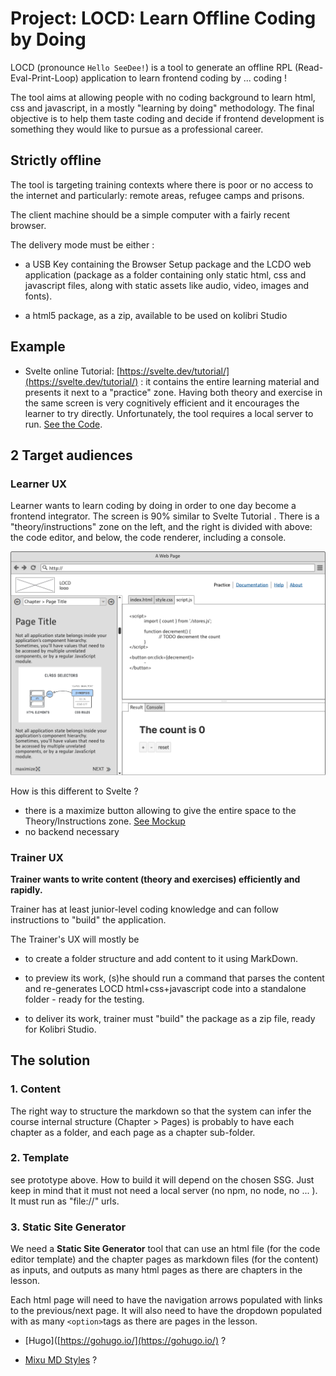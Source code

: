# Project: LOCD: Learn Offline Coding  by Doing

LOCD (pronounce `Hello SeeDee!`) is a tool to generate an offline RPL (Read-Eval-Print-Loop) application to learn frontend coding by ... coding !

The tool aims at allowing people with no coding background to learn html, css and javascript, in a mostly "learning by doing" methodology. The final objective is to help them taste coding and decide if frontend development is something they would like to pursue as a professional career.

## Strictly offline

 The tool is targeting training contexts where there is poor or no access to the internet and particularly: remote areas, refugee camps and prisons. 

The client machine should be a simple computer with a fairly recent browser.

The delivery mode must be either :

- a  USB Key containing the Browser Setup package and the LCDO web application (package as a folder containing only static html, css and javascript files, along with static assets like audio, video, images and fonts).

- a html5 package, as a zip, available to be used on kolibri Studio

## Example

- Svelte online Tutorial: [https://svelte.dev/tutorial/](https://svelte.dev/tutorial/) : it contains the entire learning material and presents it next to a "practice" zone. Having both theory and exercise in the same screen is very cognitively efficient and it encourages the learner to try directly. Unfortunately, the tool requires a local server to run. [See the Code]([https://github.com/sveltejs/svelte/tree/master/site](https://github.com/sveltejs/svelte/tree/master/site)).

## 2 Target audiences

### Learner UX

Learner wants to learn coding by doing in order to one day become a frontend integrator. The screen is 90% similar to Svelte Tutorial . There is a "theory/instructions" zone on the left, and the right is divided with above: the code editor, and below, the code renderer, including a console.

![](./study/ux/Learner-ux.png)

How is this different to Svelte ?

- there is a maximize button allowing to give the entire space to the Theory/Instructions zone. [See Mockup](./study/ux/LOCD-LUX.pdf)
- no backend necessary

### Trainer UX

**Trainer wants to write content (theory and exercises) efficiently and rapidly.**

Trainer has at least junior-level coding knowledge and can follow instructions to "build" the application.

The Trainer's UX will mostly be 

- to create a folder structure and add content to it using MarkDown. 

- to preview its work, (s)he should run a command that parses the content and re-generates LOCD html+css+javascript code into a standalone folder - ready for the testing.

- to deliver its work, trainer must "build" the package as a zip file, ready for Kolibri Studio.

## The solution

### 1. Content

The right way to structure the markdown so that the system can infer the course internal structure (Chapter > Pages) is probably to have each chapter as a folder, and each page as a chapter sub-folder.

### 2. Template

see prototype above. How to build it will depend on the chosen SSG. Just keep in mind that it must not need a local server (no npm, no node, no ... ). It must run as "file://" urls.

### 3. Static Site Generator

We need a **Static Site Generator** tool that can use an html file (for the code editor template) and the chapter pages as markdown files (for the content) as inputs, and outputs as many html pages as there are chapters in the lesson.

Each html page will need to have the navigation arrows populated with links to the previous/next page. It will also need to have the dropdown populated with as many `<option>`tags as there are pages in the lesson.

- [Hugo]([https://gohugo.io/](https://gohugo.io/) ?

- [Mixu MD Styles](https://github.com/mixu/markdown-styles) ?

